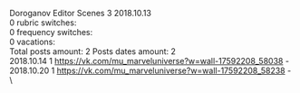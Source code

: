 Doroganov	Editor Scenes 3 2018.10.13\
0 rubric switches:\
0 frequency switches:\
0 vacations:\
Total posts amount: 2	Posts dates amount: 2\
2018.10.14 1 https://vk.com/mu_marveluniverse?w=wall-17592208_58038 -	\
2018.10.20 1 https://vk.com/mu_marveluniverse?w=wall-17592208_58238 -	\
